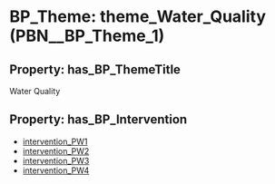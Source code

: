 # BP_Theme: __theme_Water_Quality__ (PBN__BP_Theme_1)

## Property: has_BP_ThemeTitle

Water Quality

## Property: has_BP_Intervention

* [intervention_PW1](../BP/PBN__BP_Intervention_8)
* [intervention_PW2](../BP/PBN__BP_Intervention_9)
* [intervention_PW3](../BP/PBN__BP_Intervention_10)
* [intervention_PW4](../BP/PBN__BP_Intervention_11)

